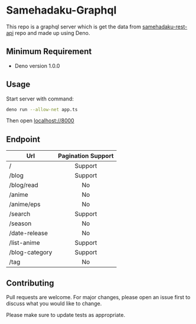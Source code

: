 # Samehadaku-Graphql

This repo is a graphql server which is get the data from [samehadaku-rest-api](https://github.com/rizalord/samehadaku-rest-api) repo and made up using Deno.

## Minimum Requirement
* Deno version 1.0.0

## Usage

Start server with command:
```bash
deno run --allow-net app.ts
```
Then open [localhost://8000](localhost://8000)

## Endpoint

| Url        | Pagination Support | 
| ------------- |:-------------:| 
| /      |  Support |
| /blog | Support |
| /blog/read | No |
| /anime | No |
| /anime/eps | No |
| /search | Support |
| /season | No |
| /date-release | No |
| /list-anime | Support |
| /blog-category | Support |
| /tag | No |

## Contributing
Pull requests are welcome. For major changes, please open an issue first to discuss what you would like to change.

Please make sure to update tests as appropriate.
